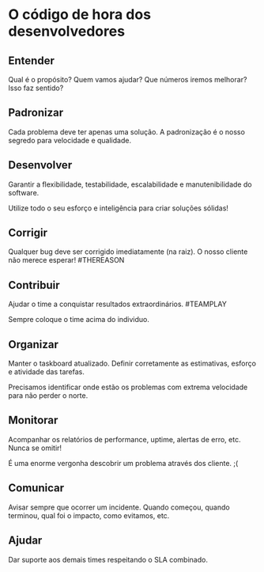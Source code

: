 
# O código de hora dos desenvolvedores

## Entender
Qual é o propósito? Quem vamos ajudar? Que números iremos melhorar? Isso faz sentido?

## Padronizar
Cada problema deve ter apenas uma solução. A padronização é o nosso segredo para velocidade e qualidade.

## Desenvolver
Garantir a flexibilidade, testabilidade, escalabilidade e manutenibilidade do software.

Utilize todo o seu esforço e inteligência para criar soluções sólidas!

## Corrigir
Qualquer bug deve ser corrigido imediatamente (na raiz). O nosso cliente não merece esperar! #THEREASON

## Contribuir
Ajudar o time a conquistar resultados extraordinários. #TEAMPLAY

Sempre coloque o time acima do individuo.

## Organizar
Manter o taskboard atualizado. Definir corretamente as estimativas, esforço e atividade das tarefas.

Precisamos identificar onde estão os problemas com extrema velocidade para não perder o norte.

## Monitorar
Acompanhar os relatórios de performance, uptime, alertas de erro, etc. Nunca se omitir!

É uma enorme vergonha descobrir um problema através dos cliente. ;(

## Comunicar
Avisar sempre que ocorrer um incidente. Quando começou, quando terminou, qual foi o impacto, como evitamos, etc.

## Ajudar
Dar suporte aos demais times respeitando o SLA combinado.
